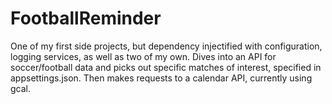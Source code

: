 # FootballReminder
One of my first side projects, but dependency injectified with configuration, logging services, as well as two of my own. 
Dives into an API for soccer/football data and picks out specific matches of interest, specified in appsettings.json.
Then makes requests to a calendar API, currently using gcal.
